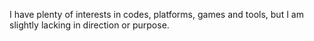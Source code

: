 I have plenty of interests in codes, platforms, games and tools, but I am slightly lacking in direction or purpose.
